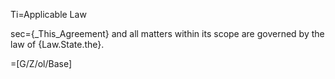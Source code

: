 Ti=Applicable Law

sec={_This_Agreement} and all matters within its scope are governed by the law of {Law.State.the}.

=[G/Z/ol/Base]
